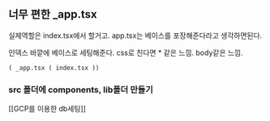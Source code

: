## 너무 편한 _app.tsx

실제역할은 index.tsx에서 할거고.
app.tsx는 베이스를 포장해준다라고 생각하면된다.

인덱스 바깥에 베이스로 세팅해준다. 
css로 친다면 * 같은 느낌. body같은 느낌.

`( _app.tsx ( index.tsx ))`



### src 폴더에 components, lib폴더 만들기



[[GCP를 이용한 db세팅]]